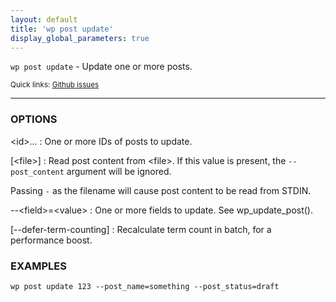 ```yaml
---
layout: default
title: 'wp post update'
display_global_parameters: true
---
```


`wp post update` - Update one or more posts.

<small>Quick links: <a href="https://github.com/wp-cli/wp-cli/issues?q=is%3Aopen+label%3Acommand%3Aupdate+sort%3Aupdated-desc">Github issues</a></small>

<hr />

### OPTIONS

&lt;id&gt;...
: One or more IDs of posts to update.

[&lt;file&gt;]
: Read post content from &lt;file&gt;. If this value is present, the
    `--post_content` argument will be ignored.

  Passing `-` as the filename will cause post content to
  be read from STDIN.

\--&lt;field&gt;=&lt;value&gt;
: One or more fields to update. See wp_update_post().

[\--defer-term-counting]
: Recalculate term count in batch, for a performance boost.

### EXAMPLES

    wp post update 123 --post_name=something --post_status=draft



